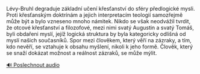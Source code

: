 
Lévy-Bruhl degraduje základní učení křesťanství do sféry předlogické mysli. Proti křesťanským doktrínám a jejich interpretacím teologií samozřejmě může být a bylo vzneseno mnoho námitek. Nikdo se však neodvážil tvrdit, že otcové křesťanství a filozofové, mezi nimi svatý Augustin a svatý Tomáš, byli obdařeni myslí, jejíž logická struktura by byla kategoricky odlišná od myslí našich současníků. Spor mezi člověkem, který věří na zázraky, a tím, kdo nevěří, se vztahuje k obsahu myšlení, nikoli k jeho formě. Člověk, který se snaží dokázat možnost a reálnost zázraků, se může mýlit.

[🔊 Poslechnout audio](/data/7-paragraphs/audio/chapter_13/para_004-Lvy-Bruhl-degraduje-zkladn-uen-kesanstv-do.mp3)

